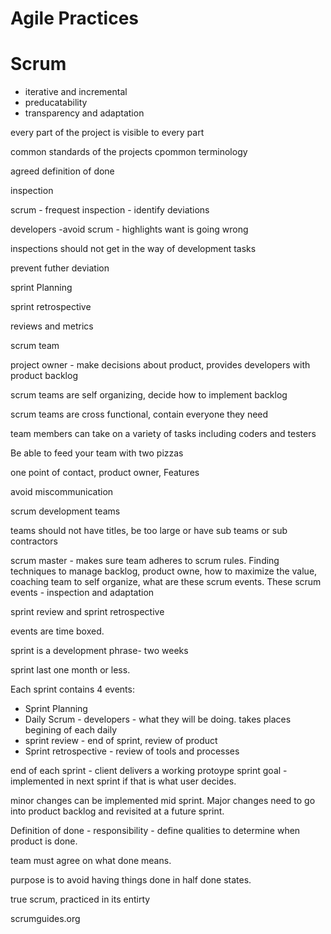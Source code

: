 # Agile Practices

# Scrum

* iterative and incremental
* preducatability
* transparency and adaptation

every part of the project is visible to every part

common standards of the projects
cpommon terminology

agreed definition of done

inspection

scrum - frequest inspection - identify deviations

developers -avoid scrum - highlights want is going wrong

inspections should not get in the way of development tasks

prevent futher deviation

sprint Planning

sprint retrospective

reviews and metrics

scrum team

project owner - make decisions about product, provides developers with product backlog

scrum teams are self organizing, decide how to implement backlog

scrum teams are cross functional, contain everyone they need

team members can take on a variety of tasks including coders and testers

Be able to feed your team with two pizzas

one point of contact, product owner, Features

avoid miscommunication

scrum development teams

teams should not have titles, be too large or have sub teams or sub contractors

scrum master - makes sure team adheres to scrum rules. Finding techniques to manage backlog, product owne, how to maximize the value, coaching team to self organize, what are these scrum events. These scrum events - inspection and adaptation

sprint review and sprint retrospective

events are time boxed.

sprint is a development phrase- two weeks

sprint last one month or less.

Each sprint contains 4 events:
* Sprint Planning
* Daily Scrum - developers - what they will be doing.
takes places begining of each daily
* sprint review - end of sprint, review of product
* Sprint retrospective - review of tools and processes

end of each sprint - client delivers a working protoype
sprint goal - implemented in next sprint if that is what user decides.


minor changes can be implemented mid sprint. Major changes need to go into product backlog and revisited at a future sprint.

Definition of done - responsibility - define qualities to determine when product is done.

team must agree on what done means.

purpose is to avoid having things done in half done states.

true scrum, practiced in its entirty

scrumguides.org

